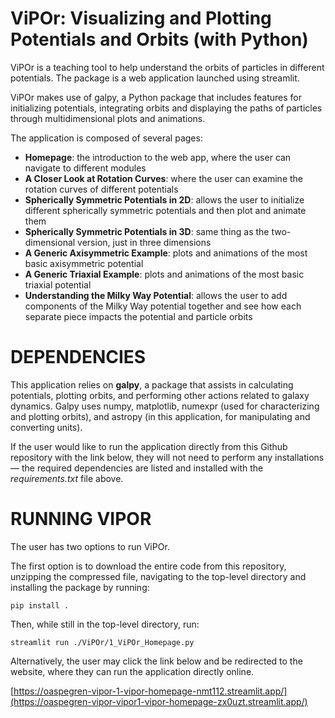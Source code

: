 # ViPOr: Visualizing and Plotting Potentials and Orbits (with Python)

ViPOr is a teaching tool to help understand the orbits of particles in different potentials. The package is a web application launched using streamlit. 

ViPOr makes use of galpy, a Python package that includes features for initializing potentials, integrating orbits and displaying the paths of particles through multidimensional plots and animations. 

The application is composed of several pages:
  - **Homepage**: the introduction to the web app, where the user can navigate to different modules
  - **A Closer Look at Rotation Curves**: where the user can examine the rotation curves of different potentials
  - **Spherically Symmetric Potentials in 2D**: allows the user to initialize different spherically symmetric potentials and then plot and animate them
  - **Spherically Symmetric Potentials in 3D**: same thing as the two-dimensional version, just in three dimensions
  - **A Generic Axisymmetric Example**: plots and animations of the most basic axisymmetric potential
  - **A Generic Triaxial Example**: plots and animations of the most basic triaxial potential
  - **Understanding the Milky Way Potential**: allows the user to add components of the Milky Way potential together and see how each separate piece impacts the potential and particle orbits

# DEPENDENCIES

This application relies on **galpy**, a package that assists in calculating potentials, plotting orbits, and performing other actions related to galaxy dynamics. Galpy uses numpy, matplotlib, numexpr (used for characterizing and plotting orbits), and astropy (in this application, for manipulating and converting units). 

If the user would like to run the application directly from this Github repository with the link below, they will not need to perform any installations — the required dependencies are listed and installed with the *requirements.txt* file above. 

# RUNNING VIPOR

The user has two options to run ViPOr. 

The first option is to download the entire code from this repository, unzipping the compressed file, navigating to the top-level directory and installing the package by running:

`pip install .`

Then, while still in the top-level directory, run: 

`streamlit run ./ViPOr/1_ViPOr_Homepage.py`

Alternatively, the user may click the link below and be redirected to the website, where they can run the application directly online. 

[https://oaspegren-vipor-1-vipor-homepage-nmt112.streamlit.app/](https://oaspegren-vipor-vipor1-vipor-homepage-zx0uzt.streamlit.app/)
